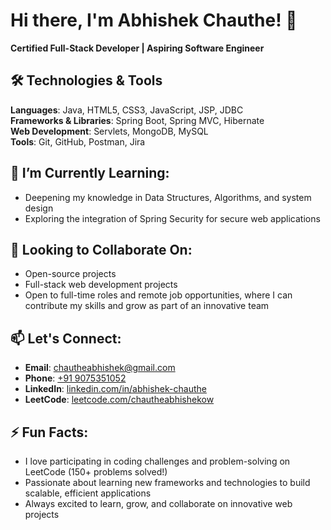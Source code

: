 # Hi there, I'm Abhishek Chauthe! 👋
**Certified Full-Stack Developer | Aspiring Software Engineer**

## 🛠️ Technologies & Tools

**Languages**: Java, HTML5, CSS3, JavaScript, JSP, JDBC  
**Frameworks & Libraries**: Spring Boot, Spring MVC, Hibernate  
**Web Development**: Servlets, MongoDB, MySQL  
**Tools**: Git, GitHub, Postman, Jira

## 🌱 I’m Currently Learning:
- Deepening my knowledge in Data Structures, Algorithms, and system design
- Exploring the integration of Spring Security for secure web applications

## 👯 Looking to Collaborate On:
- Open-source projects
- Full-stack web development projects
- Open to full-time roles and remote job opportunities, where I can contribute my skills and grow as part of an innovative team

## 📫 Let's Connect:
- **Email**: [chautheabhishek@gmail.com](mailto:chautheabhishek@gmail.com)
- **Phone**: [+91 9075351052](tel:+919075351052)
- **LinkedIn**: [linkedin.com/in/abhishek-chauthe](https://linkedin.com/in/abhishek-chauthe)
- **LeetCode**: [leetcode.com/chautheabhishekow](https://leetcode.com/chautheabhishekow)

## ⚡ Fun Facts:
- I love participating in coding challenges and problem-solving on LeetCode (150+ problems solved!)
- Passionate about learning new frameworks and technologies to build scalable, efficient applications
- Always excited to learn, grow, and collaborate on innovative web projects



